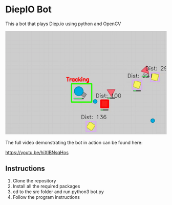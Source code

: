 # DiepIO Bot

This a bot that plays Diep.io using python and OpenCV

![Bot Gameplay](/gameplay.gif)

The full video demonstrating the bot in action can be found here:

https://youtu.be/hiXIBNsqHos

## Instructions

1. Clone the repository
2. Install all the required packages
3. cd to the src folder and run python3 bot.py
4. Follow the program instructions
